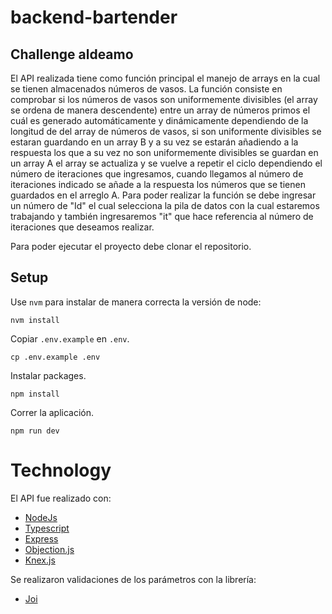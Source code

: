 # backend-bartender

## Challenge aldeamo

El API realizada tiene como función principal el manejo de arrays en la cual se tienen almacenados números de vasos. La función consiste en comprobar si los números de vasos son uniformemente divisibles (el array se ordena de manera descendente) entre un array de números primos el cuál es generado automáticamente y dinámicamente dependiendo de la longitud de del array de números de vasos, si son uniformente divisibles se estaran guardando en un array B y a su vez se estarán añadiendo a la respuesta los que a su vez no son uniformemente divisibles se guardan en un array A el array se actualiza y se vuelve a repetir el ciclo dependiendo el número de iteraciones que ingresamos, cuando llegamos al número de iteraciones indicado se añade a la respuesta los números que se tienen guardados en el arreglo A. Para poder realizar la función se debe ingresar un número de "Id" el cual selecciona la pila de datos con la cual estaremos trabajando y también ingresaremos "it" que hace referencia al número de iteraciones que deseamos realizar.

Para poder ejecutar el proyecto debe clonar el repositorio.

## Setup

Use `nvm` para instalar de manera correcta la versión de node:
```shell script
nvm install
```

Copiar `.env.example` en `.env`.
```shell script
cp .env.example .env
```

Instalar packages.
```shell script
npm install
```

Correr la aplicación.
```shell script
npm run dev
```
# Technology

El API fue realizado con:
- [NodeJs](https://nodejs.org/en/)
- [Typescript](https://www.typescriptlang.org/)
- [Express](https://expressjs.com/)
- [Objection.js](https://vincit.github.io/objection.js/)
- [Knex.js](http://knexjs.org/)

Se realizaron validaciones de los parámetros con la librería:

- [Joi](https://joi.dev/)


